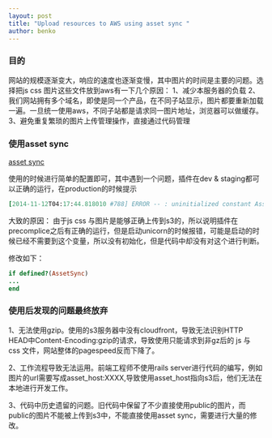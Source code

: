 ```yaml
---
layout: post
title: "Upload resources to AWS using asset sync "
author: benko
---
```


### 目的

网站的规模逐渐变大，响应的速度也逐渐变慢，其中图片的时间是主要的问题。选择把js css 图片这些文件放到aws有一下几个原因：
1、减少本服务器的负载
2、我们网站拥有多个域名，即使是同一个产品，在不同子站显示，图片都要重新加载一遍。一旦统一使用aws，不同子站都是请求同一图片地址，浏览器可以做缓存。
3、避免重复繁琐的图片上传管理操作，直接通过代码管理


### 使用asset sync
[asset sync](https://github.com/rumblelabs/asset_sync)

使用的时候进行简单的配置即可，其中遇到一个问题，插件在dev & staging都可以正确的运行，在production的时候提示

```ruby
[2014-11-12T04:17:44.818010 #788] ERROR -- : uninitialized constant AssetSync (NameError)
```

大致的原因：
由于js css 与图片是能够正确上传到s3的，所以说明插件在 precomplice之后有正确的运行，但是启动unicorn的时候报错，可能是启动的时候已经不需要到这个变量，所以没有初始化，但是代码中却没有对这个进行判断。

修改如下：

```ruby
if defined?(AssetSync)
...
end
```

### 使用后发现的问题最终放弃

1、无法使用gzip。使用的s3服务器中没有cloudfront，导致无法识别HTTP HEAD中Content-Encoding:gzip的请求，导致使用只能请求到非gz后的 js 与 css 文件，网站整体的pagespeed反而下降了。

2、工作流程导致无法运用。前端工程师不使用rails server进行代码的编写，例如图片的url需要写成asset_host:XXXX,导致使用asset_host指向s3后，他们无法在本地进行开发工作。

3、代码中历史遗留的问题。旧代码中保留了不少直接使用public的图片，而public的图片不能被上传到s3中，不能直接使用asset sync，需要进行大量的修改。




